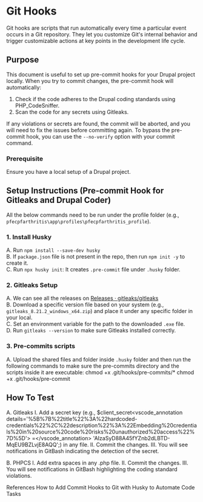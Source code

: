 # Git Hooks

Git hooks are scripts that run automatically every time a particular event occurs in a Git repository. They let you customize Git's internal behavior and trigger customizable actions at key points in the development life cycle.

## Purpose

This document is useful to set up pre-commit hooks for your Drupal project locally. When you try to commit changes, the pre-commit hook will automatically:
1. Check if the code adheres to the Drupal coding standards using PHP_CodeSniffer.
2. Scan the code for any secrets using Gitleaks.

If any violations or secrets are found, the commit will be aborted, and you will need to fix the issues before committing again. To bypass the pre-commit hook, you can use the `--no-verify` option with your commit command.

### Prerequisite

Ensure you have a local setup of a Drupal project.

## Setup Instructions (Pre-commit Hook for Gitleaks and Drupal Coder)

All the below commands need to be run under the profile folder (e.g., `pfecpfarthritis\app\profiles\pfecpfarthritis_profile`).

### 1. Install Husky

A. Run `npm install --save-dev husky`  
B. If `package.json` file is not present in the repo, then run `npm init -y` to create it.  
C. Run `npx husky init`: It creates `.pre-commit` file under `.husky` folder.

### 2. Gitleaks Setup

A. We can see all the releases on [Releases · gitleaks/gitleaks](https://github.com/gitleaks/gitleaks/releases)  
B. Download a specific version file based on your system (e.g., `gitleaks_8.21.2_windows_x64.zip`) and place it under any specific folder in your local.  
C. Set an environment variable for the path to the downloaded `.exe` file.  
D. Run `gitleaks --version` to make sure Gitleaks installed correctly.

### 3. Pre-commits scripts

A. Upload the shared files and folder inside `.husky` folder and then run the following commands to make sure the pre-commits directory and the scripts inside it are executable:
   chmod +x .git/hooks/pre-commits/*
   chmod +x .git/hooks/pre-commit

## How To Test
A. Gitleaks
I. Add a secret key (e.g., $client_secret<vscode_annotation details='%5B%7B%22title%22%3A%22hardcoded-credentials%22%2C%22description%22%3A%22Embedding%20credentials%20in%20source%20code%20risks%20unauthorized%20access%22%7D%5D'> =</vscode_annotation> 'AIzaSyD88A45fYZnb2dLBTD-MqEU9BZLvjE8AQQ';) in any file.
II. Commit the changes.
III. You will see notifications in GitBash indicating the detection of the secret.

B. PHPCS
I. Add extra spaces in any .php file.
II. Commit the changes.
III. You will see notifications in GitBash highlighting the coding standard violations.

References
How to Add Commit Hooks to Git with Husky to Automate Code Tasks
